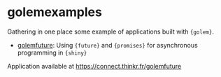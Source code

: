 
# golemexamples

<!-- badges: start -->
<!-- badges: end -->

Gathering in one place some example of applications  built with `{golem}`.

+ [golemfuture](/golemfuture): Using `{future}` and `{promises}` for asynchronous programming in `{shiny}`

Application available at <https://connect.thinkr.fr/golemfuture>